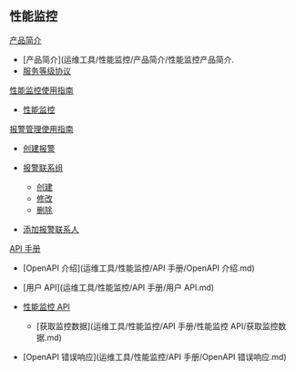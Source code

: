 ## 性能监控

[产品简介]()

* [产品简介](运维工具/性能监控/产品简介/性能监控产品简介.
* [服务等级协议](运维工具/性能监控/产品简介/性能监控服务等级协议（SLA）.md)

[性能监控使用指南]()

* [性能监控](运维工具/性能监控/性能监控使用指南/性能监控.md)

[报警管理使用指南]()

* [创建报警](运维工具/性能监控/报警管理使用指南/创建报警.md)
* [报警联系组]()

	* [创建](运维工具/性能监控/报警管理使用指南/报警联系组/创建报警联系组.md)
	* [修改](运维工具/性能监控/报警管理使用指南/报警联系组/修改报警联系组.md)
	* [删除](运维工具/性能监控/报警管理使用指南/报警联系组/删除报警联系组.md)
* [添加报警联系人](运维工具/性能监控/报警管理使用指南/添加报警联系人.md)

[API 手册]()

* [OpenAPI 介绍](运维工具/性能监控/API 手册/OpenAPI 介绍.md)
* [用户 API](运维工具/性能监控/API 手册/用户 API.md)
* [性能监控 API]()

  * [获取监控数据](运维工具/性能监控/API 手册/性能监控 API/获取监控数据.md)
* [OpenAPI 错误响应](运维工具/性能监控/API 手册/OpenAPI 错误响应.md)